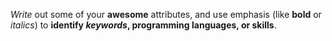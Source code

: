 *Write* out some of your __awesome__ attributes, and use emphasis (like **bold** or _italics_) to **identify _keywords_, programming languages, or skills**. 
